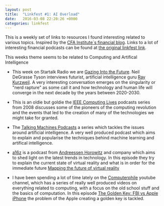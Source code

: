 ```yaml
---
layout: post
title:  "Linkfest #1: AI Overload"
date:   2016-03-08 22:20:26 +0000
categories: linkfest
---
```


This is a weekly set of links to resources I found interesting related to various topics.
Inspired by the [CFA Institute`s financial blog](https://blogs.cfainstitute.org). Links to a lot of interesting financial podcasts can be found at
[the original linkfest link](https://blogs.cfainstitute.org/investor/2015/11/04/essential-listening-accurate-forecasters/).

This weeks theme seems to be related to Computing and Artifical Intelligence

 * This week on Startalk Radio we are [Gazing Into the Future](http://www.startalkradio.net/show/gazing-into-the-future-with-ray-kurzweil/). Neil DeGrasse Tyson interviews futurist, artificial intelligence guru [Ray Kurzweil](https://en.wikipedia.org/wiki/Ray_Kurzweil). A very interesting conversation emerges on the singularity or "nerd rapture" as some call it and how technology and human life will converge in the next decade by the years between 2020-2030.

 * This is an oldie but goldie the [IEEE Computing Lives](https://www.computer.org/web/computing-lives) podcasts series from 2008 discusses some of the pioneers of the computing revolution and the events that led to the creation  of many of the technologies we might take for granted.

 *  The [Talking Machines Podcasts](http://www.thetalkingmachines.com/blog/) a series which tackles the issues around artificial intelligence. A very well produced podcast which aims to explain and popularise the techniques behind machine learning and artifical intelligence.

 * [a16z](http://a16z.com/podcasts/) is a podcast from [Andreessen Horowitz](https://en.wikipedia.org/wiki/Andreessen_Horowitz) and company which aims to shed light on the latest trends in technology. In this episode they try to explain the current state of virtual reality and what is in order for the immediate future [Mapping the future of virtual reality](http://a16z.com/2016/02/26/a16z-podcast-mapping-the-future-of-virtual-reality/)

 * I have been spending a lot of time lately on the [Computerphile](https://www.youtube.com/user/Computerphile) youtube channel, which has a series of really well produced videos on everything related to computing, with a focus on the old school stuff and the basics of computation. In this episode [The Golden Key: FBI vs Apple iPhone](https://youtu.be/6RNKtwAGvqc) the problem of the Apple creating a golden key is tackled.
